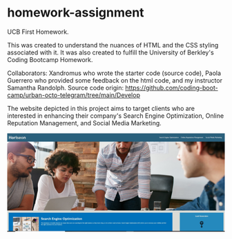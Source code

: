 # homework-assignment
UCB First Homework.

This was created to understand the nuances of HTML and the CSS styling associated with it. 
It was also created to fulfill the University of Berkley's Coding Bootcamp Homework.

Collaborators: Xandromus who wrote the starter code (source code), Paola Guerrero who provided some feedback on the html code, and my instructor Samantha Randolph.
Source code origin: https://github.com/coding-boot-camp/urban-octo-telegram/tree/main/Develop



The website depicted in this project aims to target clients who are interested in enhancing their company's Search Engine Optimization, Online Reputation Management, and Social Media Marketing.

![HoriSeon!](https://github.com/sweetbruno70/homework-assignment/blob/main/assets/images/Horiseon.jpg)
